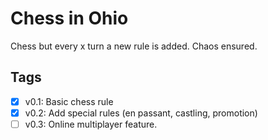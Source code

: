 # Chess in Ohio

Chess but every x turn a new rule is added. Chaos ensured.

## Tags

- [x] v0.1: Basic chess rule
- [x] v0.2: Add special rules (en passant, castling, promotion)
- [ ] v0.3: Online multiplayer feature.
